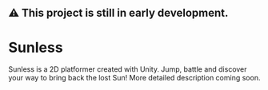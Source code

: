 ## ⚠️ This project is still in early development.

# Sunless

Sunless is a 2D platformer created with Unity. Jump, battle and discover your way to bring back the lost Sun!
More detailed description coming soon.
